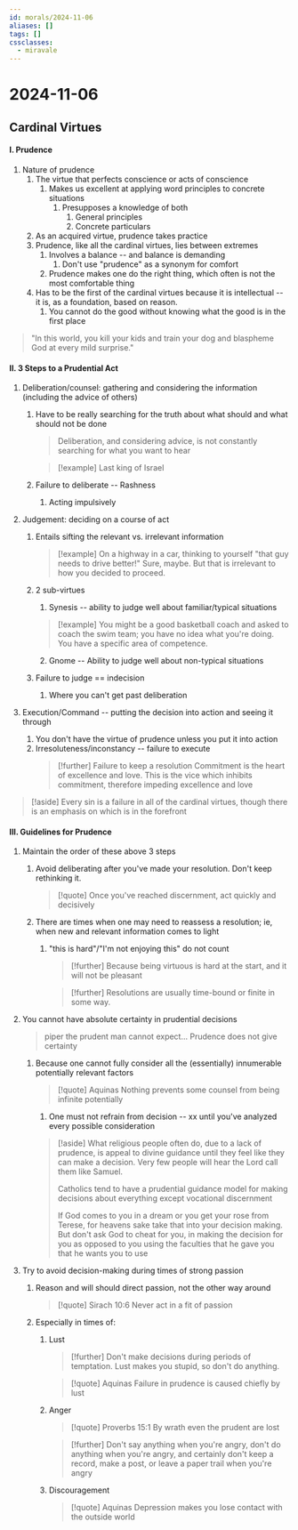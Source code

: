 ```yaml
---
id: morals/2024-11-06
aliases: []
tags: []
cssclasses:
  - miravale
---
```


# 2024-11-06

## Cardinal Virtues

#### I. Prudence
1. Nature of prudence
    1. The virtue that perfects conscience or acts of conscience
        1. Makes us excellent at applying word principles to concrete
           situations
           1. Presupposes a knowledge of both
                1. General principles
                2. Concrete particulars
    2. As an acquired virtue, prudence takes practice
    3. Prudence, like all the cardinal virtues, lies between extremes
        1. Involves a balance -- and balance is demanding
            1. Don't use "prudence" as a synonym for comfort
        2. Prudence makes one do the right thing, which often is not the most
           comfortable thing 
    4. Has to be the first of the cardinal virtues because it is intellectual --
       it is, as a foundation, based on reason. 
        1. You cannot do the good without knowing what the good is in the first
           place

> "In this world, you kill your kids and train your dog and blaspheme God at
> every mild surprise."

#### II. 3 Steps to a Prudential Act
1. Deliberation/counsel: gathering and considering the information (including
   the advice of others)
    1. Have to be really searching for the truth about what should and what
       should not be done
        > Deliberation, and considering advice, is not constantly searching for
        > what you want to hear

		> [!example]
		> Last king of Israel

	2. Failure to deliberate -- Rashness
		1. Acting impulsively

2. Judgement: deciding on a course of act
	1. Entails sifting the relevant vs. irrelevant information 
		> [!example]
        > On a  highway in a car, thinking to yourself "that guy needs to drive
        > better!"
		> Sure, maybe. But that is irrelevant to how you decided to proceed.
		
	2.  2 sub-virtues
		1. Synesis -- ability to judge well about familiar/typical situations
		> [!example]
        > You might be a good basketball coach and asked to coach the swim team;
        > you have no idea what you're doing. You have a specific area of
        > competence. 
		
		2. Gnome -- Ability to judge well about non-typical situations
	3. Failure to judge == indecision
		1. Where you can't get past deliberation

3. Execution/Command -- putting the decision into action and seeing it through
    1. You don't have the virtue of prudence unless you put it into action
    2. Irresoluteness/inconstancy -- failure to execute 
        > [!further] Failure to keep a resolution
        > Commitment is the heart of excellence and love. This is the vice which
        > inhibits commitment, therefore impeding excellence and love

> [!aside] 
> Every sin is a failure in all of the cardinal virtues, though there is an
> emphasis on which is in the forefront

#### III. Guidelines for Prudence  
1. Maintain the order of these above 3 steps
    1. Avoid deliberating after you've made your resolution. Don't keep
       rethinking it. 
       > [!quote]
       > Once you've reached discernment, act quickly and decisively
    2. There are times when one may need to reassess a resolution; ie, when new
       and relevant information comes to light
        1. "this is hard"/"I'm not enjoying this" do not count
            > [!further]
            > Because being virtuous is hard at the start, and it will not be
            > pleasant

            > [!further]
            > Resolutions are usually time-bound or finite in some way.

2. You cannot have absolute certainty in prudential decisions
    > piper the prudent man cannot expect...
    > Prudence does not give certainty
    1. Because one cannot fully consider all the (essentially) innumerable
       potentially relevant factors 

       > [!quote] Aquinas
       > Nothing prevents some counsel from being infinite potentially
       1. One must not refrain from decision -- xx until you've analyzed every
          possible consideration

        > [!aside]
        > What religious people often do, due to a lack of prudence, is appeal
        > to divine guidance until they feel like they can make a decision.
        > Very few people will hear the Lord call them like Samuel.
        > 
        > Catholics tend to have a prudential guidance model for making
        > decisions about everything except vocational discernment
        > 
        > If God comes to you in a dream or you get your rose from Terese, for
        > heavens sake take that into your decision making. But don't ask God to
        > cheat for you, in making the decision for you as opposed to you using
        > the faculties that he gave you that he wants you to use

3. Try to avoid decision-making during times of strong passion
    1. Reason and will should direct passion, not the other way around
        > [!quote] Sirach 10:6
        > Never act in a fit of passion
    1. Especially in times of:
        1. Lust
            > [!further]
            > Don't make decisions during periods of temptation.
            > Lust makes you stupid, so don't do anything. 

            > [!quote] Aquinas
            > Failure in prudence is caused chiefly by lust

        2. Anger
            > [!quote] Proverbs 15:1
            > By wrath even the prudent are lost

            > [!further]
            > Don't say anything when you're angry, don't do anything when
            > you're angry, and certainly don't keep a record, make a post, or
            > leave a paper trail when you're angry

        3. Discouragement 
            > [!quote] Aquinas
            > Depression makes you lose contact with the outside world






















